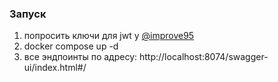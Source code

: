 ### Запуск
1) попросить ключи для jwt у [@improve95](https://t.me/improve95)
2) docker compose up -d
3) все эндпоинты по адресу: http://localhost:8074/swagger-ui/index.html#/
